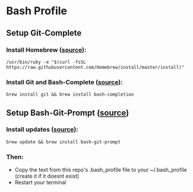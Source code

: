 # Bash Profile

## Setup Git-Complete
### Install Homebrew ([source](https://brew.sh/)):
```/usr/bin/ruby -e "$(curl -fsSL https://raw.githubusercontent.com/Homebrew/install/master/install)"``` 

### Install Git and Bash-Complete ([source](https://github.com/bobthecow/git-flow-completion/wiki/Install-Bash-git-completion)):
```brew install git && brew install bash-completion```

## Setup Bash-Git-Prompt ([source](https://github.com/magicmonty/bash-git-prompt))
### Install updates ([source](https://github.com/magicmonty/bash-git-prompt)):
```brew update && brew install bash-git-prompt```
### Then:
* Copy the text from this repo's .bash_profile file to your ~/.bash_profile (create it if it doesnt exist)
* Restart your terminal
